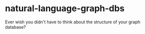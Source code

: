# natural-language-graph-dbs
Ever wish you didn't have to think about the structure of your graph database?
